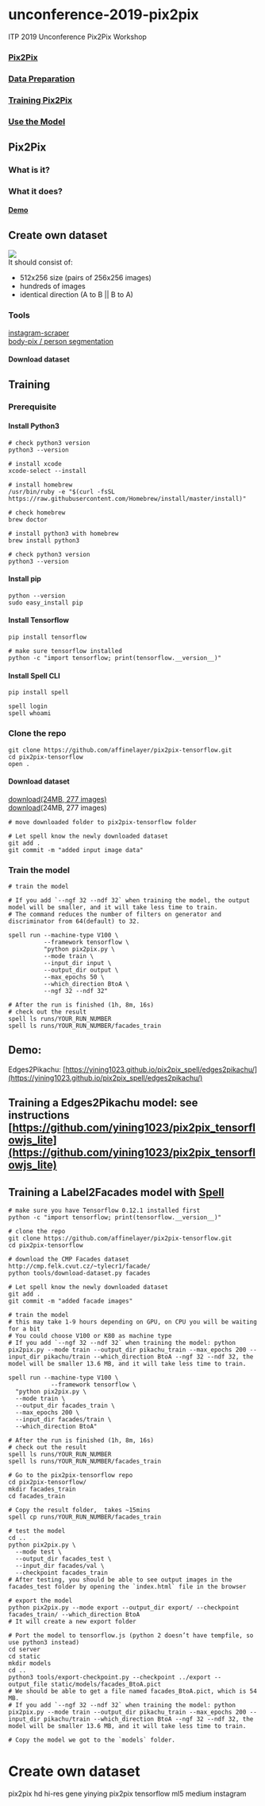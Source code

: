 # unconference-2019-pix2pix
ITP 2019 Unconference Pix2Pix Workshop

### [Pix2Pix](#Pix2Pix)
### [Data Preparation](#Create-own-dataset)
### [Training Pix2Pix](#Training)
### [Use the Model](#Use-the-Model-with-ml5.js)

## Pix2Pix
### What is it?
### What it does?
#### [Demo](https://dongphilyoo.github.io/pix2pix-ml5-demo/index.html)
## Create own dataset
![](https://cdn-images-1.medium.com/max/1600/1*QNZUc16K5Ooo8ZF0jaJJkQ.png)<br/>
It should consist of:<br/>
* 512x256 size (pairs of 256x256 images)
* hundreds of images
* identical direction (A to B || B to A)

### Tools
[instagram-scraper](https://github.com/rarcega/instagram-scraper)<br/>
[body-pix / person segmentation](https://github.com/tensorflow/tfjs-models/tree/master/body-pix)
#### Download dataset

## Training
### Prerequisite
#### Install Python3
```
# check python3 version
python3 --version

# install xcode
xcode-select --install

# install homebrew
/usr/bin/ruby -e "$(curl -fsSL https://raw.githubusercontent.com/Homebrew/install/master/install)"

# check homebrew
brew doctor

# install python3 with homebrew
brew install python3

# check python3 version
python3 --version
```
#### Install pip
```
python --version
sudo easy_install pip
```
#### Install Tensorflow
```
pip install tensorflow

# make sure tensorflow installed
python -c "import tensorflow; print(tensorflow.__version__)"
```
#### Install Spell CLI
```
pip install spell

spell login
spell whoami
```
### Clone the repo
```
git clone https://github.com/affinelayer/pix2pix-tensorflow.git
cd pix2pix-tensorflow
open .
```
#### Download dataset
<a href="https://drive.google.com/drive/folders/1q_1yrHXaORVtu-9j2XXMviSRSK5NEraJ?usp=sharing" target="_blank">download(24MB, 277 images)</a><br/>
[download](https://drive.google.com/drive/folders/1q_1yrHXaORVtu-9j2XXMviSRSK5NEraJ?usp=sharing)(24MB, 277 images)<br/>
```
# move downloaded folder to pix2pix-tensorflow folder

# Let spell know the newly downloaded dataset
git add .
git commit -m "added input image data"
```
### Train the model
```
# train the model

# If you add `--ngf 32 --ndf 32` when training the model, the output model will be smaller, and it will take less time to train.
# The command reduces the number of filters on generator and discriminator from 64(default) to 32.

spell run --machine-type V100 \
          --framework tensorflow \
          "python pix2pix.py \
          --mode train \
          --input_dir input \
          --output_dir output \
          --max_epochs 50 \
          --which_direction BtoA \
          --ngf 32 --ndf 32"

# After the run is finished (1h, 8m, 16s)
# check out the result 
spell ls runs/YOUR_RUN_NUMBER
spell ls runs/YOUR_RUN_NUMBER/facades_train
```

## Demo:
Edges2Pikachu: [https://yining1023.github.io/pix2pix_spell/edges2pikachu/](https://yining1023.github.io/pix2pix_spell/edges2pikachu/)

## Training a Edges2Pikachu model: see instructions [https://github.com/yining1023/pix2pix_tensorflowjs_lite](https://github.com/yining1023/pix2pix_tensorflowjs_lite)

## Training a Label2Facades model with [Spell](http://spell.run)


```
# make sure you have Tensorflow 0.12.1 installed first
python -c "import tensorflow; print(tensorflow.__version__)"

# clone the repo
git clone https://github.com/affinelayer/pix2pix-tensorflow.git
cd pix2pix-tensorflow

# download the CMP Facades dataset http://cmp.felk.cvut.cz/~tylecr1/facade/
python tools/download-dataset.py facades

# Let spell know the newly downloaded dataset
git add .
git commit -m "added facade images"

# train the model
# this may take 1-9 hours depending on GPU, on CPU you will be waiting for a bit
# You could choose V100 or K80 as machine type
# If you add `--ngf 32 --ndf 32` when training the model: python pix2pix.py --mode train --output_dir pikachu_train --max_epochs 200 --input_dir pikachu/train --which_direction BtoA --ngf 32 --ndf 32, the model will be smaller 13.6 MB, and it will take less time to train.

spell run --machine-type V100 \
            --framework tensorflow \
  "python pix2pix.py \
  --mode train \
  --output_dir facades_train \
  --max_epochs 200 \
  --input_dir facades/train \
  --which_direction BtoA"

# After the run is finished (1h, 8m, 16s)
# check out the result 
spell ls runs/YOUR_RUN_NUMBER
spell ls runs/YOUR_RUN_NUMBER/facades_train

# Go to the pix2pix-tensorflow repo
cd pix2pix-tensorflow/
mkdir facades_train
cd facades_train

# Copy the result folder,  takes ~15mins
spell cp runs/YOUR_RUN_NUMBER/facades_train

# test the model
cd ..
python pix2pix.py \
  --mode test \
  --output_dir facades_test \
  --input_dir facades/val \
  --checkpoint facades_train
# After testing, you should be able to see output images in the facades_test folder by opening the `index.html` file in the browser

# export the model
python pix2pix.py --mode export --output_dir export/ --checkpoint facades_train/ --which_direction BtoA
# It will create a new export folder

# Port the model to tensorflow.js (python 2 doesn’t have tempfile, so use python3 instead)
cd server
cd static
mkdir models
cd ..
python3 tools/export-checkpoint.py --checkpoint ../export --output_file static/models/facades_BtoA.pict
# We should be able to get a file named facades_BtoA.pict, which is 54 MB.
# If you add `--ngf 32 --ndf 32` when training the model: python pix2pix.py --mode train --output_dir pikachu_train --max_epochs 200 --input_dir pikachu/train --which_direction BtoA --ngf 32 --ndf 32, the model will be smaller 13.6 MB, and it will take less time to train.

# Copy the model we got to the `models` folder.

```

# Create own dataset



pix2pix hd hi-res
gene
yinying
pix2pix tensorflow
ml5
medium
instagram

